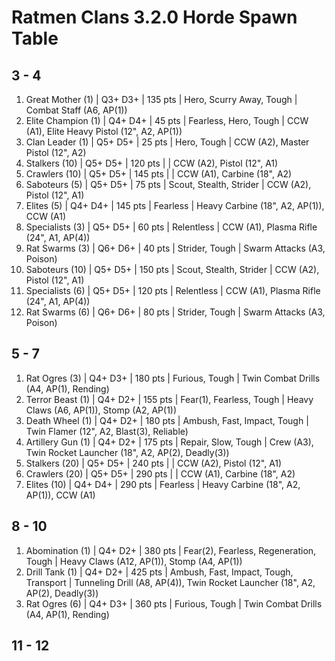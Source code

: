 # Ratmen Clans 3.2.0 Horde Spawn Table

## 3 - 4

1. Great Mother (1) | Q3+ D3+ | 135 pts | Hero, Scurry Away, Tough | Combat Staff (A6, AP(1))
1. Elite Champion (1) | Q4+ D4+ | 45 pts | Fearless, Hero, Tough | CCW (A1), Elite Heavy Pistol (12", A2, AP(1))
1. Clan Leader (1) | Q5+ D5+ | 25 pts | Hero, Tough | CCW (A2), Master Pistol (12", A2)
1. Stalkers (10) | Q5+ D5+ | 120 pts |  | CCW (A2), Pistol (12", A1)
1. Crawlers (10) | Q5+ D5+ | 145 pts |  | CCW (A1), Carbine (18", A2)
1. Saboteurs (5) | Q5+ D5+ | 75 pts | Scout, Stealth, Strider | CCW (A2), Pistol (12", A1)
1. Elites (5) | Q4+ D4+ | 145 pts | Fearless | Heavy Carbine (18", A2, AP(1)), CCW (A1)
1. Specialists (3) | Q5+ D5+ | 60 pts | Relentless | CCW (A1), Plasma Rifle (24", A1, AP(4))
1. Rat Swarms (3) | Q6+ D6+ | 40 pts | Strider, Tough | Swarm Attacks (A3, Poison)
1. Saboteurs (10) | Q5+ D5+ | 150 pts | Scout, Stealth, Strider | CCW (A2), Pistol (12", A1)
1. Specialists (6) | Q5+ D5+ | 120 pts | Relentless | CCW (A1), Plasma Rifle (24", A1, AP(4))
1. Rat Swarms (6) | Q6+ D6+ | 80 pts | Strider, Tough | Swarm Attacks (A3, Poison)

## 5 - 7

1. Rat Ogres (3) | Q4+ D3+ | 180 pts | Furious, Tough | Twin Combat Drills (A4, AP(1), Rending)
1. Terror Beast (1) | Q4+ D2+ | 155 pts | Fear(1), Fearless, Tough | Heavy Claws (A6, AP(1)), Stomp (A2, AP(1))
1. Death Wheel (1) | Q4+ D2+ | 180 pts | Ambush, Fast, Impact, Tough | Twin Flamer (12", A2, Blast(3), Reliable)
1. Artillery Gun (1) | Q4+ D2+ | 175 pts | Repair, Slow, Tough | Crew (A3), Twin Rocket Launcher (18", A2, AP(2), Deadly(3))
1. Stalkers (20) | Q5+ D5+ | 240 pts |  | CCW (A2), Pistol (12", A1)
1. Crawlers (20) | Q5+ D5+ | 290 pts |  | CCW (A1), Carbine (18", A2)
1. Elites (10) | Q4+ D4+ | 290 pts | Fearless | Heavy Carbine (18", A2, AP(1)), CCW (A1)

## 8 - 10

1. Abomination (1) | Q4+ D2+ | 380 pts | Fear(2), Fearless, Regeneration, Tough | Heavy Claws (A12, AP(1)), Stomp (A4, AP(1))
1. Drill Tank (1) | Q4+ D2+ | 425 pts | Ambush, Fast, Impact, Tough, Transport | Tunneling Drill (A8, AP(4)), Twin Rocket Launcher (18", A2, AP(2), Deadly(3))
1. Rat Ogres (6) | Q4+ D3+ | 360 pts | Furious, Tough | Twin Combat Drills (A4, AP(1), Rending)

## 11 - 12
